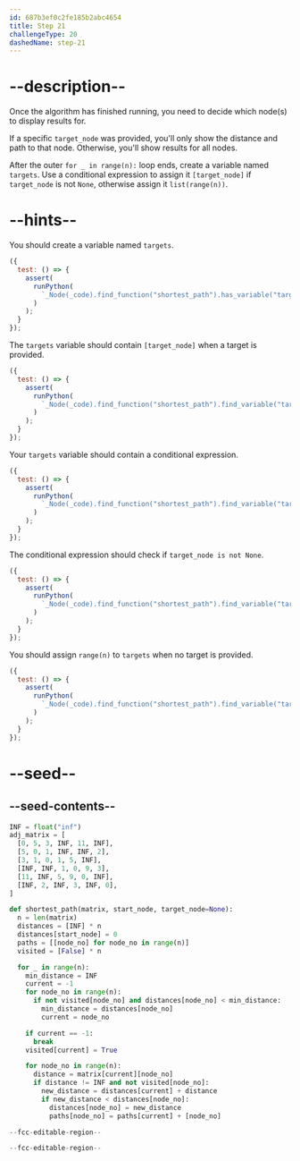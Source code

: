 ```yaml
---
id: 687b3ef0c2fe185b2abc4654
title: Step 21
challengeType: 20
dashedName: step-21
---
```


# --description--

Once the algorithm has finished running, you need to decide which node(s) to display results for.

If a specific `target_node` was provided, you'll only show the distance and path to that node. Otherwise, you'll show results for all nodes.

After the outer `for _ in range(n):` loop ends, create a variable named `targets`. Use a conditional expression to assign it `[target_node]` if `target_node` is not `None`, otherwise assign it `list(range(n))`.

# --hints--

You should create a variable named `targets`.

```js
({
  test: () => {
    assert(
      runPython(
        `_Node(_code).find_function("shortest_path").has_variable("targets")`
      )
    );
  }
});
```

The `targets` variable should contain `[target_node]` when a target is provided.

```js
({
  test: () => {
    assert(
      runPython(
        `_Node(_code).find_function("shortest_path").find_variable("targets").is_equivalent("targets = [target_node] if target_node is not None else range(n)")`
      )
    );
  }
});
```

Your `targets` variable should contain a conditional expression.

```js
({
  test: () => {
    assert(
      runPython(
        `_Node(_code).find_function("shortest_path").find_variable("targets").is_equivalent("targets = [target_node] if target_node is not None else range(n)")`
      )
    );
  }
});
```

The conditional expression should check if `target_node is not None`.

```js
({
  test: () => {
    assert(
      runPython(
        `_Node(_code).find_function("shortest_path").find_variable("targets").is_equivalent("targets = [target_node] if target_node is not None else range(n)")`
      )
    );
  }
});
```

You should assign `range(n)` to `targets` when no target is provided.

```js
({
  test: () => {
    assert(
      runPython(
        `_Node(_code).find_function("shortest_path").find_variable("targets").is_equivalent("targets = [target_node] if target_node is not None else range(n)")`
      )
    );
  }
});
```

# --seed--

## --seed-contents--

```py
INF = float("inf")
adj_matrix = [
  [0, 5, 3, INF, 11, INF],
  [5, 0, 1, INF, INF, 2],
  [3, 1, 0, 1, 5, INF],
  [INF, INF, 1, 0, 9, 3],
  [11, INF, 5, 9, 0, INF],
  [INF, 2, INF, 3, INF, 0],
]

def shortest_path(matrix, start_node, target_node=None):
  n = len(matrix)
  distances = [INF] * n
  distances[start_node] = 0
  paths = [[node_no] for node_no in range(n)]
  visited = [False] * n

  for _ in range(n):
    min_distance = INF
    current = -1
    for node_no in range(n):
      if not visited[node_no] and distances[node_no] < min_distance:
        min_distance = distances[node_no]
        current = node_no

    if current == -1:
      break
    visited[current] = True

    for node_no in range(n):
      distance = matrix[current][node_no]
      if distance != INF and not visited[node_no]:
        new_distance = distances[current] + distance
        if new_distance < distances[node_no]:
          distances[node_no] = new_distance
          paths[node_no] = paths[current] + [node_no]

--fcc-editable-region--

--fcc-editable-region--
```
